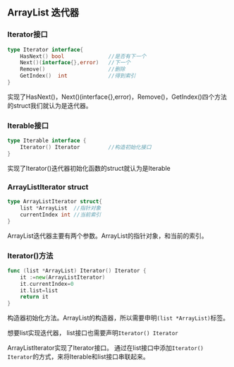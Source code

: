 ## ArrayList 迭代器
### Iterator接口
```go
type Iterator interface{
	HasNext() bool				//是否有下一个
	Next()(interface{},error)	//下一个
	Remove()					//删除
	GetIndex()	int				//得到索引
}
```
实现了HasNext()，Next()(interface{},error)，Remove()，GetIndex()四个方法的struct我们就认为是迭代器。

### Iterable接口
```go
type Iterable interface {
	Iterator() Iterator         //构造初始化接口
}
```
实现了Iterator()迭代器初始化函数的struct就认为是Iterable

### ArrayListIterator struct
```go
type ArrayListIterator struct{
	list *ArrayList  //指针对象
	currentIndex int //当前索引
}
```
ArrayList迭代器主要有两个参数。ArrayList的指针对象，和当前的索引。

### Iterator()方法
```go
func (list *ArrayList) Iterator() Iterator {
	it :=new(ArrayListIterator)
	it.currentIndex=0
	it.list=list
	return it
}
```
构造器初始化方法。ArrayList的构造器，所以需要申明`(list *ArrayList)`标签。

想要list实现迭代器，
list接口也需要声明`Iterator() Iterator`

ArrayListIterator实现了Iterator接口。
通过在list接口中添加`Iterator() Iterator`的方式，来将Iterable和list接口串联起来。






